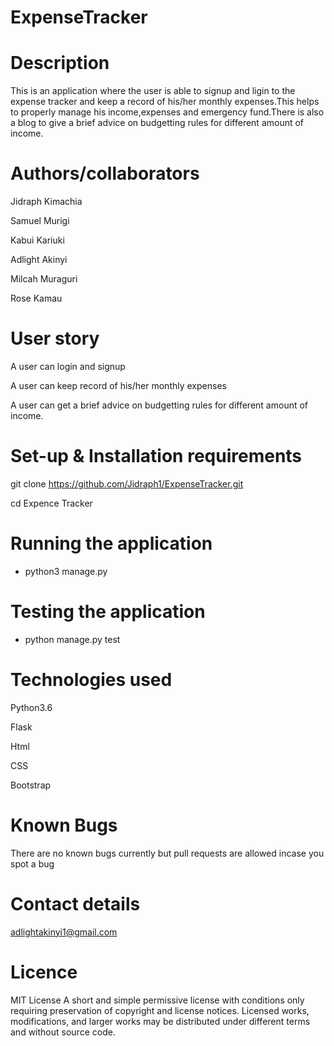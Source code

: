 # ExpenseTracker

# Description

This is an application where the user is able to signup and ligin to the expense tracker and keep a record of his/her monthly expenses.This helps to properly manage his income,expenses and emergency fund.There is also a blog to give a brief advice on budgetting rules for different amount of income.

# Authors/collaborators

Jidraph Kimachia

Samuel Murigi

Kabui Kariuki

Adlight Akinyi

Milcah Muraguri

Rose Kamau

# User story

A user can login and signup

A user can keep record of his/her monthly expenses

A user can get a brief advice on budgetting rules for different amount of income.

# Set-up & Installation requirements

  git clone https://github.com/Jidraph1/ExpenseTracker.git

cd Expence Tracker

# Running the application

 * python3  manage.py

 # Testing the application

 * python manage.py test 

 # Technologies used

  Python3.6

  Flask

  Html

   CSS

  Bootstrap

  # Known Bugs

   There are no known bugs currently but pull requests are allowed incase you spot a bug

  # Contact details

  adlightakinyi1@gmail.com

 # Licence

MIT License
A short and simple permissive license with conditions only requiring preservation of copyright and license notices. Licensed works, modifications, and larger works may be distributed under different terms and without source code.





